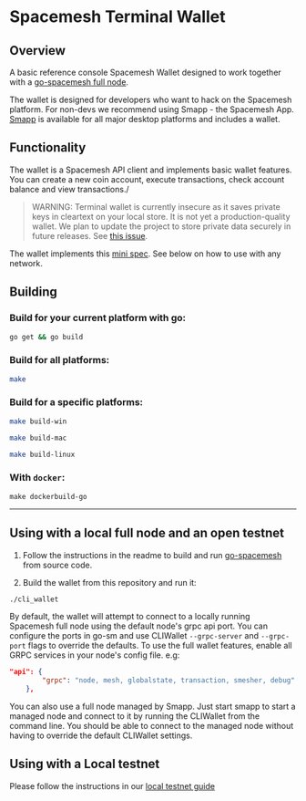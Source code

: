 # Spacemesh Terminal Wallet

## Overview
A basic reference console Spacemesh Wallet designed to work together with a [go-spacemesh full node](https://github.com/spacemeshos/go-spacemesh).

The wallet is designed for developers who want to hack on the Spacemesh platform. For non-devs we recommend using Smapp - the Spacemesh App. [Smapp](https://github.com/spacemeshos/smapp) is available for all major desktop platforms and includes a wallet.

## Functionality
The wallet is a Spacemesh API client and implements basic wallet features. You can create a new coin account, execute transactions, check account balance and view transactions./

> WARNING: Terminal wallet is currently insecure as it saves private keys in cleartext on your local store. It is not yet a production-quality wallet. We plan to update the project to store private data securely in future releases. See [this issue](https://github.com/spacemeshos/terminal-wallet/issues/16).

The wallet implements this [mini spec](https://github.com/spacemeshos/product/blob/master/cli_wallet_spec.md). See below on how to use with any network.

## Building

### Build for your current platform with go:

```bash
go get && go build
```

### Build for all platforms:
```bash
make
```

### Build for a specific platforms:
```bash
make build-win
```

```bash
make build-mac
```

```bash
make build-linux
```

### With `docker`:
```
make dockerbuild-go
```
---

## Using with a local full node and an open testnet

1. Follow the instructions in the readme to build and run [go-spacemesh](https://github.com/spacemeshos/go-spacemesh) from source code.

2. Build the wallet from this repository and run it:

```bash
./cli_wallet
```

By default, the wallet will attempt to connect to a locally running Spacemesh full node using the default node's grpc api port.
You can configure the ports in go-sm and use CLIWallet `--grpc-server` and `--grpc-port` flags to override the defaults.
To use the full wallet features, enable all GRPC services in your node's config file. e.g:

```json
"api": {
        "grpc": "node, mesh, globalstate, transaction, smesher, debug"
    },
```

You can also use a full node managed by Smapp. Just start smapp to start a managed node and connect to it by running the CLIWallet from the command line.
You should be able to connect to the managed node without having to override the default CLIWallet settings.

## Using with a Local testnet
Please follow the instructions in our [local testnet guide](https://testnet.spacemesh.io/#/local)
